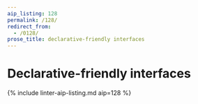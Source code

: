 ```yaml
---
aip_listing: 128
permalink: /128/
redirect_from:
  - /0128/
prose_title: declarative-friendly interfaces
---
```


# Declarative-friendly interfaces

{% include linter-aip-listing.md aip=128 %}
